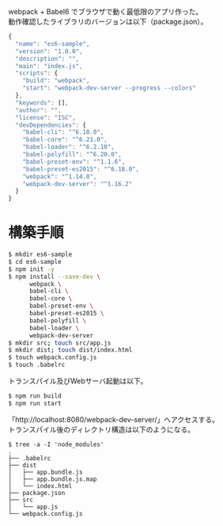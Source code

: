 webpack + Babel6 でブラウザで動く最低限のアプリ作った。  
動作確認したライブラリのバージョンは以下（package.json）。

```js
{
  "name": "es6-sample",
  "version": "1.0.0",
  "description": "",
  "main": "index.js",
  "scripts": {
    "build": "webpack",
    "start": "webpack-dev-server --progress --colors"
  },
  "keywords": [],
  "author": "",
  "license": "ISC",
  "devDependencies": {
    "babel-cli": "^6.18.0",
    "babel-core": "^6.21.0",
    "babel-loader": "^6.2.10",
    "babel-polyfill": "^6.20.0",
    "babel-preset-env": "^1.1.6",
    "babel-preset-es2015": "^6.18.0",
    "webpack": "^1.14.0",
    "webpack-dev-server": "^1.16.2"
  }
}
```

# 構築手順

```sh
$ mkdir es6-sample
$ cd es6-sample
$ npm init -y
$ npm install --save-dev \
      webpack \
      babel-cli \
      babel-core \
      babel-preset-env \
      babel-preset-es2015 \
      babel-polyfill \
      babel-loader \
      webpack-dev-server
$ mkdir src; touch src/app.js
$ mkdir dist; touch dist/index.html
$ touch webpack.config.js
$ touch .babelrc
```

トランスパイル及びWebサーバ起動は以下。

```sh
$ npm run build
$ npm run start
```

「http://localhost:8080/webpack-dev-server/」へアクセスする。  
トランスパイル後のディレクトリ構造は以下のようになる。

```
$ tree -a -I 'node_modules'
.
├── .babelrc
├── dist
│   ├── app.bundle.js
│   ├── app.bundle.js.map
│   └── index.html
├── package.json
├── src
│   └── app.js
└── webpack.config.js
```
